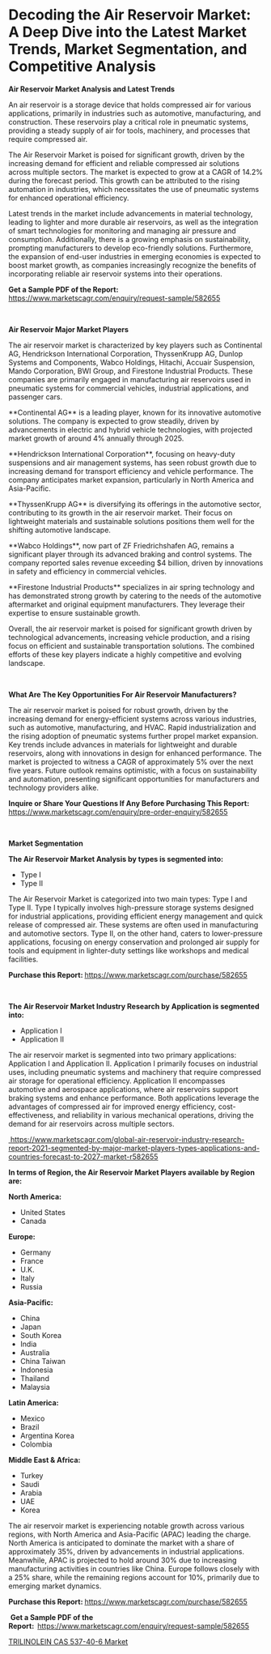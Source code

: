 <p><h1>Decoding the Air Reservoir Market: A Deep Dive into the Latest Market Trends, Market Segmentation, and Competitive Analysis</h1></p><p><strong>Air Reservoir Market Analysis and Latest Trends</strong></p>
<p><p>An air reservoir is a storage device that holds compressed air for various applications, primarily in industries such as automotive, manufacturing, and construction. These reservoirs play a critical role in pneumatic systems, providing a steady supply of air for tools, machinery, and processes that require compressed air. </p><p>The Air Reservoir Market is poised for significant growth, driven by the increasing demand for efficient and reliable compressed air solutions across multiple sectors. The market is expected to grow at a CAGR of 14.2% during the forecast period. This growth can be attributed to the rising automation in industries, which necessitates the use of pneumatic systems for enhanced operational efficiency.</p><p>Latest trends in the market include advancements in material technology, leading to lighter and more durable air reservoirs, as well as the integration of smart technologies for monitoring and managing air pressure and consumption. Additionally, there is a growing emphasis on sustainability, prompting manufacturers to develop eco-friendly solutions. Furthermore, the expansion of end-user industries in emerging economies is expected to boost market growth, as companies increasingly recognize the benefits of incorporating reliable air reservoir systems into their operations.</p></p>
<p><strong>Get a Sample PDF of the Report:&nbsp;</strong> <a href="https://www.marketscagr.com/enquiry/request-sample/582655?utm_campaign=2520&utm_medium=2&utm_source=Github&utm_content=ia&utm_term=23032025&utm_id=air-reservoir">https://www.marketscagr.com/enquiry/request-sample/582655</a></p>
<p>&nbsp;</p>
<p><strong>Air Reservoir Major Market Players</strong></p>
<p><p>The air reservoir market is characterized by key players such as Continental AG, Hendrickson International Corporation, ThyssenKrupp AG, Dunlop Systems and Components, Wabco Holdings, Hitachi, Accuair Suspension, Mando Corporation, BWI Group, and Firestone Industrial Products. These companies are primarily engaged in manufacturing air reservoirs used in pneumatic systems for commercial vehicles, industrial applications, and passenger cars.</p><p>**Continental AG** is a leading player, known for its innovative automotive solutions. The company is expected to grow steadily, driven by advancements in electric and hybrid vehicle technologies, with projected market growth of around 4% annually through 2025.</p><p>**Hendrickson International Corporation**, focusing on heavy-duty suspensions and air management systems, has seen robust growth due to increasing demand for transport efficiency and vehicle performance. The company anticipates market expansion, particularly in North America and Asia-Pacific.</p><p>**ThyssenKrupp AG** is diversifying its offerings in the automotive sector, contributing to its growth in the air reservoir market. Their focus on lightweight materials and sustainable solutions positions them well for the shifting automotive landscape.</p><p>**Wabco Holdings**, now part of ZF Friedrichshafen AG, remains a significant player through its advanced braking and control systems. The company reported sales revenue exceeding $4 billion, driven by innovations in safety and efficiency in commercial vehicles.</p><p>**Firestone Industrial Products** specializes in air spring technology and has demonstrated strong growth by catering to the needs of the automotive aftermarket and original equipment manufacturers. They leverage their expertise to ensure sustainable growth.</p><p>Overall, the air reservoir market is poised for significant growth driven by technological advancements, increasing vehicle production, and a rising focus on efficient and sustainable transportation solutions. The combined efforts of these key players indicate a highly competitive and evolving landscape.</p></p>
<p>&nbsp;</p>
<p><strong>What Are The Key Opportunities For Air Reservoir Manufacturers?</strong></p>
<p><p>The air reservoir market is poised for robust growth, driven by the increasing demand for energy-efficient systems across various industries, such as automotive, manufacturing, and HVAC. Rapid industrialization and the rising adoption of pneumatic systems further propel market expansion. Key trends include advances in materials for lightweight and durable reservoirs, along with innovations in design for enhanced performance. The market is projected to witness a CAGR of approximately 5% over the next five years. Future outlook remains optimistic, with a focus on sustainability and automation, presenting significant opportunities for manufacturers and technology providers alike.</p></p>
<p><strong>Inquire or Share Your Questions If Any Before Purchasing This Report:</strong> <a href="https://www.marketscagr.com/enquiry/pre-order-enquiry/582655?utm_campaign=2520&utm_medium=2&utm_source=Github&utm_content=ia&utm_term=23032025&utm_id=air-reservoir">https://www.marketscagr.com/enquiry/pre-order-enquiry/582655</a></p>
<p>&nbsp;</p>
<p><strong>Market Segmentation</strong></p>
<p><strong>The Air Reservoir Market Analysis by types is segmented into:</strong></p>
<p><ul><li>Type I</li><li>Type II</li></ul></p>
<p><p>The Air Reservoir Market is categorized into two main types: Type I and Type II. Type I typically involves high-pressure storage systems designed for industrial applications, providing efficient energy management and quick release of compressed air. These systems are often used in manufacturing and automotive sectors. Type II, on the other hand, caters to lower-pressure applications, focusing on energy conservation and prolonged air supply for tools and equipment in lighter-duty settings like workshops and medical facilities.</p></p>
<p><strong>Purchase this Report:&nbsp;</strong><a href="https://www.marketscagr.com/purchase/582655?utm_campaign=2520&utm_medium=2&utm_source=Github&utm_content=ia&utm_term=23032025&utm_id=air-reservoir">https://www.marketscagr.com/purchase/582655</a></p>
<p>&nbsp;</p>
<p><strong>The Air Reservoir Market Industry Research by Application is segmented into:</strong></p>
<p><ul><li>Application I</li><li>Application II</li></ul></p>
<p><p>The air reservoir market is segmented into two primary applications: Application I and Application II. Application I primarily focuses on industrial uses, including pneumatic systems and machinery that require compressed air storage for operational efficiency. Application II encompasses automotive and aerospace applications, where air reservoirs support braking systems and enhance performance. Both applications leverage the advantages of compressed air for improved energy efficiency, cost-effectiveness, and reliability in various mechanical operations, driving the demand for air reservoirs across multiple sectors.</p></p>
<p><a href="https://www.marketscagr.com/global-air-reservoir-industry-research-report-2021-segmented-by-major-market-players-types-applications-and-countries-forecast-to-2027-market-r582655?utm_campaign=2520&utm_medium=2&utm_source=Github&utm_content=ia&utm_term=23032025&utm_id=air-reservoir">&nbsp;https://www.marketscagr.com/global-air-reservoir-industry-research-report-2021-segmented-by-major-market-players-types-applications-and-countries-forecast-to-2027-market-r582655</a></p>
<p><strong>In terms of Region, the Air Reservoir Market Players available by Region are:</strong></p>
<p>
    <p> <strong> North America: </strong>
        <ul>
            <li>United States</li>
            <li>Canada</li>
        </ul>
        </p> 
    <p> <strong> Europe: </strong>
        <ul>
            <li>Germany</li>
            <li>France</li>
            <li>U.K.</li>
            <li>Italy</li>
            <li>Russia</li>
        </ul>
        </p> 
    <p> <strong> Asia-Pacific: </strong>
        <ul>
            <li>China</li>
            <li>Japan</li>
            <li>South Korea</li>
            <li>India</li>
            <li>Australia</li>
            <li>China Taiwan</li>
            <li>Indonesia</li>
            <li>Thailand</li>
            <li>Malaysia</li>
        </ul>
        </p> 
    <p> <strong> Latin America: </strong>
        <ul>
            <li>Mexico</li>
            <li>Brazil</li>
            <li>Argentina Korea</li>
            <li>Colombia</li>
        </ul>
        </p> 
    <p> <strong> Middle East & Africa: </strong>
        <ul>
            <li>Turkey</li>
            <li>Saudi</li>
            <li>Arabia</li>
            <li>UAE</li>
            <li>Korea</li>
        </ul>
    </p>
    </p>
<p><p>The air reservoir market is experiencing notable growth across various regions, with North America and Asia-Pacific (APAC) leading the charge. North America is anticipated to dominate the market with a share of approximately 35%, driven by advancements in industrial applications. Meanwhile, APAC is projected to hold around 30% due to increasing manufacturing activities in countries like China. Europe follows closely with a 25% share, while the remaining regions account for 10%, primarily due to emerging market dynamics.</p></p>
<p><strong>Purchase this Report: </strong><a href="https://www.marketscagr.com/purchase/582655?utm_campaign=2520&utm_medium=2&utm_source=Github&utm_content=ia&utm_term=23032025&utm_id=air-reservoir">https://www.marketscagr.com/purchase/582655</a></p>
<p>&nbsp;<strong>Get a Sample PDF of the Report:&nbsp;&nbsp;</strong><a href="https://www.marketscagr.com/enquiry/request-sample/582655?utm_campaign=2520&utm_medium=2&utm_source=Github&utm_content=ia&utm_term=23032025&utm_id=air-reservoir">https://www.marketscagr.com/enquiry/request-sample/582655</a></p>
<p><strong></strong></p>
<p><p><a href="https://github.com/boitafbg/Market-Research-Report-List-1/blob/main/trilinolein-cas-537-40-6-market.md?utm_campaign=2520&utm_medium=2&utm_source=Github&utm_content=ia&utm_term=23032025&utm_id=air-reservoir">TRILINOLEIN CAS 537-40-6 Market</a></p></p>